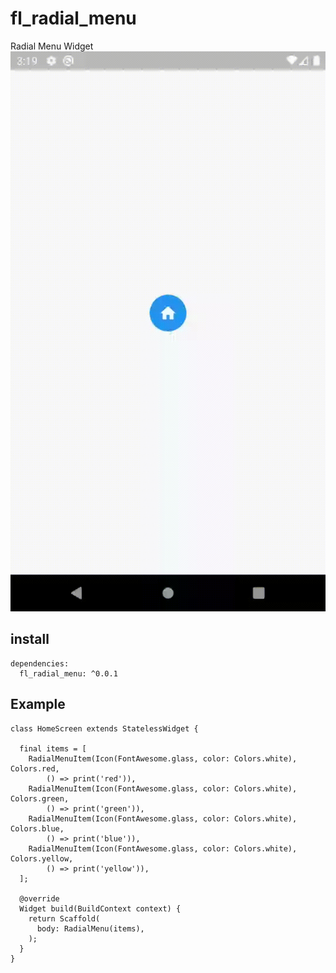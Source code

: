 # fl_radial_menu

Radial Menu Widget
![screeh capture](screenshot/screen.gif)

## install
```
dependencies:
  fl_radial_menu: ^0.0.1
```


## Example

```
class HomeScreen extends StatelessWidget {

  final items = [
    RadialMenuItem(Icon(FontAwesome.glass, color: Colors.white), Colors.red,
        () => print('red')),
    RadialMenuItem(Icon(FontAwesome.glass, color: Colors.white), Colors.green,
        () => print('green')),
    RadialMenuItem(Icon(FontAwesome.glass, color: Colors.white), Colors.blue,
        () => print('blue')),
    RadialMenuItem(Icon(FontAwesome.glass, color: Colors.white), Colors.yellow,
        () => print('yellow')),
  ];

  @override
  Widget build(BuildContext context) {
    return Scaffold(
      body: RadialMenu(items),
    );
  }
}
```